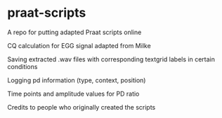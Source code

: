 # praat-scripts
A repo for putting adapted Praat scripts online

CQ calculation for EGG signal adapted from Milke

Saving extracted .wav files with corresponding textgrid labels in certain conditions

Logging pd information (type, context, position)

Time points and amplitude values for PD ratio

Credits to people who originally created the scripts
